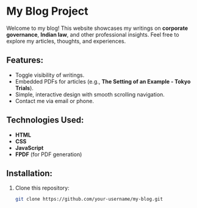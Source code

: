 # My Blog Project

Welcome to my blog! This website showcases my writings on **corporate governance**, **Indian law**, and other professional insights. Feel free to explore my articles, thoughts, and experiences.

## Features:
- Toggle visibility of writings.
- Embedded PDFs for articles (e.g., **The Setting of an Example - Tokyo Trials**).
- Simple, interactive design with smooth scrolling navigation.
- Contact me via email or phone.

## Technologies Used:
- **HTML**
- **CSS**
- **JavaScript**
- **FPDF** (for PDF generation)

## Installation:
1. Clone this repository:
   ```bash
   git clone https://github.com/your-username/my-blog.git
